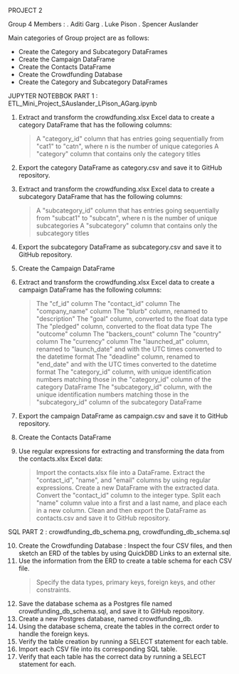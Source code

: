 PROJECT 2

Group 4 Members :
. Aditi Garg
. Luke Pison
. Spencer Auslander

Main categories of Group project are as follows:

* Create the Category and Subcategory DataFrames
* Create the Campaign DataFrame
* Create the Contacts DataFrame
* Create the Crowdfunding Database
* Create the Category and Subcategory DataFrames

JUPYTER NOTEBBOK PART 1 : ETL_Mini_Project_SAuslander_LPison_AGarg.ipynb

1. Extract and transform the crowdfunding.xlsx Excel data to create a category DataFrame that has the following columns:
   > A "category_id" column that has entries going sequentially from "cat1" to "catn", where n is the number of unique categories
   > A "category" column that contains only the category titles

2. Export the category DataFrame as category.csv and save it to GitHub repository.
3. Extract and transform the crowdfunding.xlsx Excel data to create a subcategory DataFrame that has the following columns:
   > A "subcategory_id" column that has entries going sequentially from "subcat1" to "subcatn", where n is the number of unique subcategories
   > A "subcategory" column that contains only the subcategory titles

4. Export the subcategory DataFrame as subcategory.csv and save it to GitHub repository.
5. Create the Campaign DataFrame

6. Extract and transform the crowdfunding.xlsx Excel data to create a campaign DataFrame has the following columns:
   > The "cf_id" column
   > The "contact_id" column
   > The "company_name" column
   > The "blurb" column, renamed to "description"
   > The "goal" column, converted to the float data type
   > The "pledged" column, converted to the float data type
   > The "outcome" column
   > The "backers_count" column
   > The "country" column
   > The "currency" column
   > The "launched_at" column, renamed to "launch_date" and with the UTC times converted to the datetime format
   > The "deadline" column, renamed to "end_date" and with the UTC times converted to the datetime format
   > The "category_id" column, with unique identification numbers matching those in the "category_id" column of the category DataFrame
   > The "subcategory_id" column, with the unique identification numbers matching those in the "subcategory_id" column of the subcategory     DataFrame

7. Export the campaign DataFrame as campaign.csv and save it to GitHub repository.
8. Create the Contacts DataFrame

9. Use regular expressions for extracting and transforming the data from the contacts.xlsx Excel data:
   > Import the contacts.xlsx file into a DataFrame.
   > Extract the "contact_id", "name", and "email" columns by using regular expressions.
   > Create a new DataFrame with the extracted data.
   > Convert the "contact_id" column to the integer type.
   > Split each "name" column value into a first and a last name, and place each in a new column.
   > Clean and then export the DataFrame as contacts.csv and save it to GitHub repository.

SQL PART 2 : crowdfunding_db_schema.png, crowdfunding_db_schema.sql 

10. Create the Crowdfunding Database : Inspect the four CSV files, and then sketch an ERD of the tables by using QuickDBD Links to an external site.
11. Use the information from the ERD to create a table schema for each CSV file.
    > Specify the data types, primary keys, foreign keys, and other constraints.
12. Save the database schema as a Postgres file named crowdfunding_db_schema.sql, and save it to GitHub repository.
13. Create a new Postgres database, named crowdfunding_db.
14. Using the database schema, create the tables in the correct order to handle the foreign keys.
15. Verify the table creation by running a SELECT statement for each table.
16. Import each CSV file into its corresponding SQL table.
17. Verify that each table has the correct data by running a SELECT statement for each.

